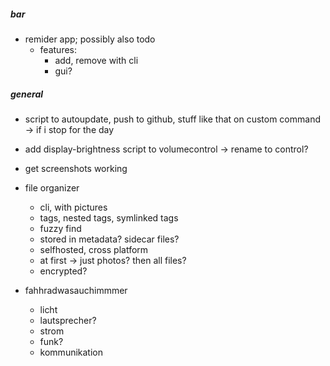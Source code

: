 ##### bar
- remider app; possibly also todo
    - features:
        - add, remove with cli
        - gui?

##### general
- script to autoupdate, push to github, stuff like that on custom command -> if i stop for the day
- add display-brightness script to volumecontrol -> rename to control?

- get screenshots working


- file organizer
   - cli, with pictures
   - tags, nested tags, symlinked tags
   - fuzzy find
   - stored in metadata? sidecar files?
   - selfhosted, cross platform
   - at first -> just photos? then all files?
   - encrypted?


- fahhradwasauchimmmer
   - licht
   - lautsprecher?
   - strom
   - funk?
   - kommunikation